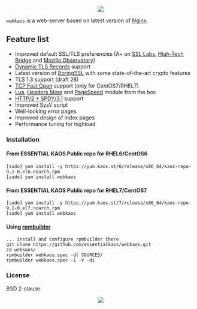 <p align="center"><a href="#readme"><img src="https://gh.kaos.st/webkaos.svg"/></a></p>

`webkaos` is a web-server based on latest version of [Nginx](http://nginx.org).

## Feature list

* Improved default SSL/TLS preferencies (A+ on [SSL Labs](https://www.ssllabs.com/ssltest/analyze.html?d=essentialkaos.com), [High-Tech Bridge](https://www.htbridge.com/ssl/?id=5sLe8Oej) and [Mozilla Observatory](https://observatory.mozilla.org/analyze.html?host=essentialkaos.com))
* [Dynamic TLS Records](https://blog.cloudflare.com/optimizing-tls-over-tcp-to-reduce-latency/) support
* Latest version of [BoringSSL](https://boringssl.googlesource.com/boringssl/) with some state-of-the-art crypto features
* TLS 1.3 support (draft 28)
* [TCP Fast Open](https://en.wikipedia.org/wiki/TCP_Fast_Open) support (only for CentOS7/RHEL7)
* [Lua](https://github.com/openresty/lua-nginx-module), [Headers More](https://github.com/openresty/headers-more-nginx-module) and [PageSpeed](https://github.com/pagespeed/ngx_pagespeed) module from the box
* [HTTP/2 + SPDY/3.1](https://blog.cloudflare.com/open-sourcing-our-nginx-http-2-spdy-code/) support
* Improved SysV script
* Well-looking error pages
* Improved design of index pages
* Performance tuning for highload

### Installation

#### From ESSENTIAL KAOS Public repo for RHEL6/CentOS6

````
[sudo] yum install -y https://yum.kaos.st/6/release/x86_64/kaos-repo-9.1-0.el6.noarch.rpm
[sudo] yum install webkaos
````

#### From ESSENTIAL KAOS Public repo for RHEL7/CentOS7

````
[sudo] yum install -y https://yum.kaos.st/7/release/x86_64/kaos-repo-9.1-0.el7.noarch.rpm
[sudo] yum install webkaos
````

#### Using [rpmbuilder](https://github.com/essentialkaos/rpmbuilder)

````
... install and configure rpmbuilder there
git clone https://github.com/essentialkaos/webkaos.git
cd webkaos/
rpmbuilder webkaos.spec -dl SOURCES/
rpmbuilder webkaos.spec -1 -V -di
````

### License

BSD 2-clause

<p align="center"><a href="https://essentialkaos.com"><img src="https://gh.kaos.st/ekgh.svg"/></a></p>
